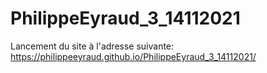 # PhilippeEyraud_3_14112021

Lancement du site à l'adresse suivante: 
https://philippeeyraud.github.io/PhilippeEyraud_3_14112021/
